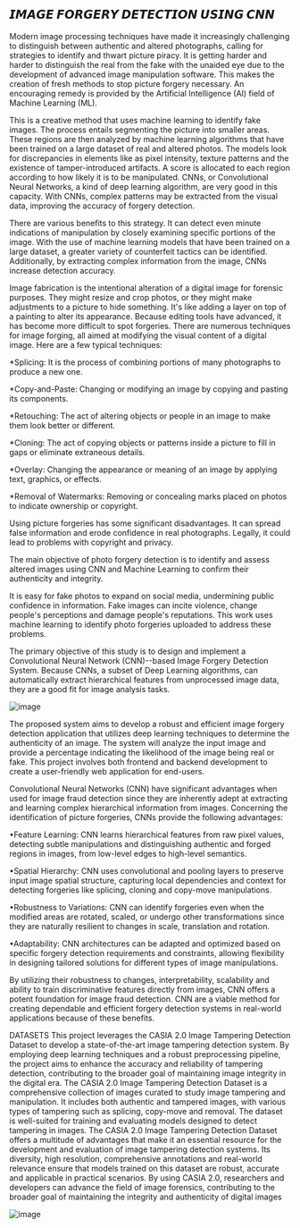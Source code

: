 𝙄𝙈𝘼𝙂𝙀 𝙁𝙊𝙍𝙂𝙀𝙍𝙔 𝘿𝙀𝙏𝙀𝘾𝙏𝙄𝙊𝙉 𝙐𝙎𝙄𝙉𝙂 𝘾𝙉𝙉
------------------------------------------------------------------------------------------------------------------------------------
Modern image processing techniques have made it increasingly challenging to distinguish between authentic and altered photographs, calling for strategies to identify and thwart picture piracy. It is getting harder and harder to distinguish the real from the fake with the unaided eye due to the development of advanced image manipulation software. This makes the creation of fresh methods to stop picture forgery necessary. An encouraging remedy is provided by the Artificial Intelligence (AI) field of Machine Learning (ML).

This is a creative method that uses machine learning to identify fake images. The process entails segmenting the picture into smaller areas. These regions are then analyzed by machine learning algorithms that have been trained on a large dataset of real and altered photos. The models look for discrepancies in elements like as pixel intensity, texture patterns and the existence of tamper-introduced artifacts. A score is allocated to each region according to how likely it is to be manipulated. CNNs, or Convolutional Neural Networks, a kind of deep learning algorithm, are very good in this capacity. With CNNs, complex patterns may be extracted from the visual data, improving the accuracy of forgery detection.

There are various benefits to this strategy. It can detect even minute indications of manipulation by closely examining specific portions of the image. With the use of machine learning models that have been trained on a large dataset, a greater variety of counterfeit tactics can be identified. Additionally, by extracting complex information from the image, CNNs increase detection accuracy.

Image fabrication is the intentional alteration of a digital image for forensic purposes. They might resize and crop photos, or they might make adjustments to a picture to hide something. It's like adding a layer on top of a painting to alter its appearance. Because editing tools have advanced, it has become more difficult to spot forgeries. There are numerous techniques for image forging, all aimed at modifying the visual content of a digital image. 
Here are a few typical techniques:

*Splicing: It is the process of combining portions of many photographs to produce a new one.

*Copy-and-Paste: Changing or modifying an image by copying and pasting its components.

*Retouching: The act of altering objects or people in an image to make them look better or different. 

*Cloning: The act of copying objects or patterns inside a picture to fill in gaps or eliminate extraneous details.

*Overlay: Changing the appearance or meaning of an image by applying text, graphics, or effects.

*Removal of Watermarks: Removing or concealing marks placed on photos to indicate ownership or copyright.

Using picture forgeries has some significant disadvantages. It can spread false information and erode confidence in real photographs. Legally, it could lead to problems with copyright and privacy.

The main objective of photo forgery detection is to identify and assess altered images using CNN and Machine Learning to confirm their authenticity and integrity.

It is easy for fake photos to expand on social media, undermining public confidence in information. Fake images can incite violence, change people's perceptions and damage people's reputations. This work uses machine learning to identify photo forgeries uploaded to address these problems.


The primary objective of this study is to design and implement a Convolutional Neural Network (CNN)--based Image Forgery Detection System. Because CNNs, a subset of Deep Learning algorithms, can automatically extract hierarchical features from unprocessed image data, they are a good fit for image analysis tasks.

![image](https://github.com/user-attachments/assets/ef033c2f-a9db-4359-b139-ea31dfaa8585)

The proposed system aims to develop a robust and efficient image forgery detection application that utilizes deep learning techniques to determine the authenticity of an image. The system will analyze the input image and provide a percentage indicating the likelihood of the image being real or fake. This project involves both frontend and backend development to create a user-friendly web application for end-users.

Convolutional Neural Networks (CNN) have significant advantages when used for image fraud detection since they are inherently adept at extracting and learning complex hierarchical information from images. Concerning the identification of picture forgeries, CNNs provide the following advantages:

•Feature Learning: CNN learns hierarchical features from raw pixel values, detecting subtle manipulations and distinguishing authentic and forged regions in images, from low-level edges to high-level semantics.

•Spatial Hierarchy: CNN uses convolutional and pooling layers to preserve input image spatial structure, capturing local dependencies and context for detecting forgeries like splicing, cloning and copy-move manipulations.

•Robustness to Variations: CNN can identify forgeries even when the modified areas are rotated, scaled, or undergo other transformations since they are naturally resilient to changes in scale, translation and rotation.

•Adaptability: CNN architectures can be adapted and optimized based on specific forgery detection requirements and constraints, allowing flexibility in designing tailored solutions for different types of image manipulations.


By utilizing their robustness to changes, interpretability, scalability and ability to train discriminative features directly from images, CNN offers a potent foundation for image fraud detection. CNN are a viable method for creating dependable and efficient forgery detection systems in real-world applications because of these benefits.

DATASETS
This project leverages the CASIA 2.0 Image Tampering Detection Dataset to develop a state-of-the-art image tampering detection system. By employing deep learning techniques and a robust preprocessing pipeline, the project aims to enhance the accuracy and reliability of tampering detection, contributing to the broader goal of maintaining image integrity in the digital era.
The CASIA 2.0 Image Tampering Detection Dataset is a comprehensive collection of images curated to study image tampering and manipulation. It includes both authentic and tampered images, with various types of tampering such as splicing, copy-move and removal. The dataset is well-suited for training and evaluating models designed to detect tampering in images.
The CASIA 2.0 Image Tampering Detection Dataset offers a multitude of advantages that make it an essential resource for the development and evaluation of image tampering detection systems. Its diversity, high resolution, comprehensive annotations and real-world relevance ensure that models trained on this dataset are robust, accurate and applicable in practical scenarios. By using CASIA 2.0, researchers and developers can advance the field of image forensics, contributing to the broader goal of maintaining the integrity and authenticity of digital images

![image](https://github.com/user-attachments/assets/74eb8f38-75dd-4eb1-b333-337a84755e4f)

